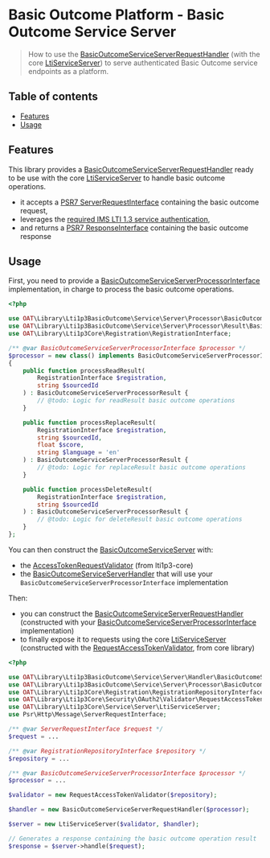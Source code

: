 # Basic Outcome Platform - Basic Outcome Service Server

> How to use the [BasicOutcomeServiceServerRequestHandler](../src/Service/Server/Handler/BasicOutcomeServiceServerRequestHandler.php) (with the core [LtiServiceServer](https://github.com/oat-sa/lib-lti1p3-core/blob/master/src/Service/Server/LtiServiceServer.php)) to serve authenticated Basic Outcome service endpoints as a platform.

## Table of contents

- [Features](#features)
- [Usage](#usage)

## Features

This library provides a [BasicOutcomeServiceServerRequestHandler](../src/Service/Server/Handler/BasicOutcomeServiceServerRequestHandler.php) ready to be use with the core [LtiServiceServer](https://github.com/oat-sa/lib-lti1p3-core/blob/master/src/Service/Server/LtiServiceServer.php) to handle basic outcome operations.

- it accepts a [PSR7 ServerRequestInterface](https://www.php-fig.org/psr/psr-7/#321-psrhttpmessageserverrequestinterface) containing the basic outcome request,
- leverages the [required IMS LTI 1.3 service authentication](https://www.imsglobal.org/spec/security/v1p0/#securing_web_services),
- and returns a [PSR7 ResponseInterface](https://www.php-fig.org/psr/psr-7/#33-psrhttpmessageresponseinterface) containing the basic outcome response

## Usage

First, you need to provide a [BasicOutcomeServiceServerProcessorInterface](../src/Service/Server/Processor/BasicOutcomeServiceServerProcessorInterface.php) implementation, in charge to process the basic outcome operations.

```php
<?php

use OAT\Library\Lti1p3BasicOutcome\Service\Server\Processor\BasicOutcomeServiceServerProcessorInterface;
use OAT\Library\Lti1p3BasicOutcome\Service\Server\Processor\Result\BasicOutcomeServiceServerProcessorResult;
use OAT\Library\Lti1p3Core\Registration\RegistrationInterface;

/** @var BasicOutcomeServiceServerProcessorInterface $processor */
$processor = new class() implements BasicOutcomeServiceServerProcessorInterface 
{
    public function processReadResult(
        RegistrationInterface $registration,
        string $sourcedId
    ) : BasicOutcomeServiceServerProcessorResult {
        // @todo: Logic for readResult basic outcome operations
    }

    public function processReplaceResult(
        RegistrationInterface $registration,
        string $sourcedId,
        float $score,
        string $language = 'en'
    ) : BasicOutcomeServiceServerProcessorResult {
        // @todo: Logic for replaceResult basic outcome operations
    }

    public function processDeleteResult(
        RegistrationInterface $registration,
        string $sourcedId
    ) : BasicOutcomeServiceServerProcessorResult {
        // @todo: Logic for deleteResult basic outcome operations
    }
};
```

You can then construct the [BasicOutcomeServiceServer](../src/Service/Server/BasicOutcomeServiceServer.php) with:
- the [AccessTokenRequestValidator](https://github.com/oat-sa/lib-lti1p3-core/blob/master/src/Service/Server/Validator/AccessTokenRequestValidator.php) (from lti1p3-core)
- the [BasicOutcomeServiceServerHandler](../src/Service/Server/Handler/BasicOutcomeServiceServerHandler.php) that will use your `BasicOutcomeServiceServerProcessorInterface` implementation

Then:
- you can construct the [BasicOutcomeServiceServerRequestHandler](../src/Service/Server/Handler/BasicOutcomeServiceServerRequestHandler.php) (constructed with your [BasicOutcomeServiceServerProcessorInterface](../src/Service/Server/Processor/BasicOutcomeServiceServerProcessorInterface.php) implementation)
- to finally expose it to requests using the core [LtiServiceServer](https://github.com/oat-sa/lib-lti1p3-core/blob/master/src/Service/Server/LtiServiceServer.php) (constructed with the [RequestAccessTokenValidator](https://github.com/oat-sa/lib-lti1p3-core/blob/master/src/Security/OAuth2/Validator/RequestAccessTokenValidator.php), from core library)

```php
<?php

use OAT\Library\Lti1p3BasicOutcome\Service\Server\Handler\BasicOutcomeServiceServerRequestHandler;
use OAT\Library\Lti1p3BasicOutcome\Service\Server\Processor\BasicOutcomeServiceServerProcessorInterface;
use OAT\Library\Lti1p3Core\Registration\RegistrationRepositoryInterface;
use OAT\Library\Lti1p3Core\Security\OAuth2\Validator\RequestAccessTokenValidator;
use OAT\Library\Lti1p3Core\Service\Server\LtiServiceServer;
use Psr\Http\Message\ServerRequestInterface;

/** @var ServerRequestInterface $request */
$request = ...

/** @var RegistrationRepositoryInterface $repository */
$repository = ...

/** @var BasicOutcomeServiceServerProcessorInterface $processor */
$processor = ...

$validator = new RequestAccessTokenValidator($repository);

$handler = new BasicOutcomeServiceServerRequestHandler($processor);

$server = new LtiServiceServer($validator, $handler);

// Generates a response containing the basic outcome operation result
$response = $server->handle($request);
```
